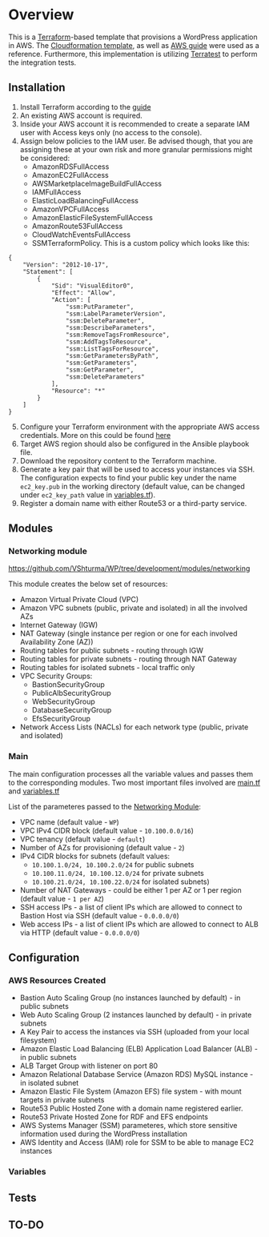 # Overview
This is a [Terraform](https://www.terraform.io/)-based template that provisions a WordPress application in AWS. The  [Cloudformation template](https://github.com/aws-samples/aws-refarch-wordpress), as well as [AWS guide](https://d1.awsstatic.com/whitepapers/wordpress-best-practices-on-aws.pdf) were used as a reference.
Furthermore, this implementation is utilizing [Terratest](https://github.com/gruntwork-io/terratest) to perform the integration tests.

## Installation
1. Install Terraform according to the [guide](https://learn.hashicorp.com/terraform/getting-started/install.html)
2. An existing AWS account is required.
3. Inside your AWS account it is recommended to create a separate IAM user with Access keys only (no access to the console).
4. Assign below policies to the IAM user. Be advised though, that you are assigning these at your own risk and more granular permissions might be considered:
    - AmazonRDSFullAccess
    - AmazonEC2FullAccess
    - AWSMarketplaceImageBuildFullAccess
    - IAMFullAccess
    - ElasticLoadBalancingFullAccess
    - AmazonVPCFullAccess
    - AmazonElasticFileSystemFullAccess
    - AmazonRoute53FullAccess
    - CloudWatchEventsFullAccess
    - SSMTerraformPolicy. This is a custom policy which looks like this:
```
{
    "Version": "2012-10-17",
    "Statement": [
        {
            "Sid": "VisualEditor0",
            "Effect": "Allow",
            "Action": [
                "ssm:PutParameter",
                "ssm:LabelParameterVersion",
                "ssm:DeleteParameter",
                "ssm:DescribeParameters",
                "ssm:RemoveTagsFromResource",
                "ssm:AddTagsToResource",
                "ssm:ListTagsForResource",
                "ssm:GetParametersByPath",
                "ssm:GetParameters",
                "ssm:GetParameter",
                "ssm:DeleteParameters"
            ],
            "Resource": "*"
        }
    ]
}    
```
5. Configure your Terraform environment with the appropriate AWS access credentials. More on this could be found [here](https://www.terraform.io/docs/providers/aws/index.html)
6. Target AWS region should also be configured in the Ansible playbook file.
7. Download the repository content to the Terraform machine.
8. Generate a key pair that will be used to access your instances via SSH. The configuration expects to find your public key under the name `ec2_key.pub` in the working directory (default value, can be changed under `ec2_key_path` value in [variables.tf](https://github.com/VShturma/WP/blob/master/variables.tf)).
9. Register a domain name with either Route53 or a third-party service.

## Modules
### Networking module
https://github.com/VShturma/WP/tree/development/modules/networking

This module creates the below set of resources:
* Amazon Virtual Private Cloud (VPC)
* Amazon VPC subnets (public, private and isolated) in all the involved AZs
* Internet Gateway (IGW)
* NAT Gateway (single instance per region or one for each involved Availability Zone (AZ))
* Routing tables for public subnets - routing through IGW
* Routing tables for private subnets - routing through NAT Gateway
* Routing tables for isolated subnets - local traffic only
* VPC Security Groups:
    - BastionSecurityGroup
    - PublicAlbSecurityGroup
    - WebSecurityGroup
    - DatabaseSecurityGroup
    - EfsSecurityGroup
* Network Access Lists (NACLs) for each network type (public, private and isolated)

### Main
The main configuration processes all the variable values and passes them to the corresponding modules. Two most important files involved are [main.tf](https://github.com/VShturma/WP/blob/master/main.tf) and [variables.tf](https://github.com/VShturma/WP/blob/master/variables.tf)

List of the parameteres passed to the [Networking Module](https://github.com/VShturma/WP/tree/development/modules/networking):
* VPC name (default value - `WP`)
* VPC IPv4 CIDR block (default value - `10.100.0.0/16`)
* VPC tenancy (default value - `default`)
* Number of AZs for provisioning (default value - `2`)
* IPv4 CIDR blocks for subnets (default values:
    - `10.100.1.0/24, 10.100.2.0/24` for public subnets
    - `10.100.11.0/24, 10.100.12.0/24` for private subnets
    - `10.100.21.0/24, 10.100.22.0/24` for isolated subnets)
* Number of NAT Gateways - could be either 1 per AZ or 1 per region (default value - `1 per AZ`)
* SSH access IPs - a list of client IPs which are allowed to connect to Bastion Host via SSH (default value - `0.0.0.0/0`)
* Web access IPs - a list of client IPs which are allowed to connect to ALB via HTTP (default value - `0.0.0.0/0`)

## Configuration

### AWS Resources Created
* Bastion Auto Scaling Group (no instances launched by default) - in public subnets
* Web Auto Scaling Group (2 instances launched by default) - in private subnets
* A Key Pair to access the instances via SSH (uploaded from your local filesystem)
* Amazon Elastic Load Balancing (ELB) Application Load Balancer (ALB) - in public subnets
* ALB Target Group with listener on port 80
* Amazon Relational Database Service (Amazon RDS) MySQL instance - in isolated subnet
* Amazon Elastic File System (Amazon EFS) file system - with mount targets in private subnets
* Route53 Public Hosted Zone with a domain name registered earlier.
* Route53 Private Hosted Zone for RDF and EFS endpoints
* AWS Systems Manager (SSM) parameteres, which store sensitive information used during the WordPress installation
* AWS Identity and Access (IAM) role for SSM to be able to manage EC2 instances

### Variables

## Tests

## TO-DO
